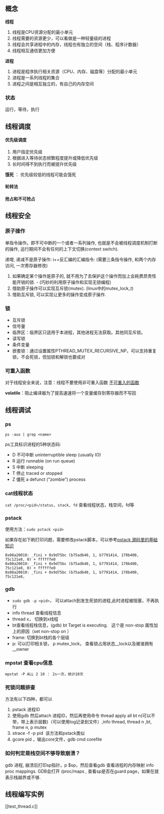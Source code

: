 ## 概念

**线程**

1.  线程是CPU资源分配的最小单元
2.  线程需要的资源更少，可以看做是一种轻量级的进程
3.  线程会共享进程中的内存，线程也有独立的空间（栈、程序计数器）
4.  线程相互通信更加方便

**进程**

1.  进程是程序执行相关资源（CPU、内存、磁盘等）分配的最小单元
2.  进程是一系列线程的集合
3.  进程之间是相互独立的，有自己的内存空间


### 状态

运行，等待，执行

## 线程调度

#### 优先级调度
1. 用户指定优先级
2. 根据进入等待状态频繁程度提升或降低优先级
3. 长时间得不到执行而被提升优先级

**饿死** ： 优先级较低的线程可能会饿死

#### 轮转法

#### 抢占和不可抢占


## 线程安全

### 原子操作

单指令操作。即不可中断的一个或者一系列操作, 也就是不会被线程调度机制打断的操作, 运行期间不会有任何的上下文切换(context switch).

递增, 递减不是原子操作: i++反汇编的汇编指令: (需要三条指令操作, 和两个内存访问, 一次寄存器修改)

1. 如果确定某个操作是原子的, 就不用为了去保护这个操作而加上会耗费昂贵性能开销的锁. - (巧妙的利用原子操作和实现无锁编程)  
2. 借助原子操作可以实现互斥锁(mutex). (linux中的mutex_lock_t)  
3. 借助互斥锁, 可以实现让更多的操作变成原子操作.

### 锁

- 互斥锁
- 信号量
- 临界区：临界区只适用于本进程，其他进程无法获取。其他同互斥锁。
- 读写锁
- 条件变量
- 嵌套锁：通过设置属性PTHREAD_MUTEX_RECURSIVE_NP，可以支持重复锁，不会死锁，但加锁和解锁也要成对

### 可重入函数
对于线程安全来说，注意：线程不要使用非可重入函数
[不可重入的函数](https://pubs.opengroup.org/onlinepubs/009695399/functions/xsh_chap02_09.html)

**volatile**：阻止编译器为了提高速速将一个变量缓存到寄存器而不写回

## 线程调试

### ps

`ps -aux | grep <name>`

ps工具标识进程的5种状态码:

- D 不可中断 uninterruptible sleep (usually IO)
- R 运行 runnable (on run queue)
- S 中断 sleeping
- T 停止 traced or stopped
- Z 僵死 a defunct (”zombie”) process

### cat线程状态
`cat /proc/<pid>/status, stack, fd` 查看线程状态，栈空间，fd等

### pstack

使用方法：`sudo pstack <pid>`

如果存在如下刷打印问题，需要修改pstack脚本，可以参考[pstack 源码里的基础知识](https://cloud.tencent.com/developer/article/1005992)

```shell
0x08a20010: _fini + 0x9d75bc (b75adb40, 1, b7791414, 170b400, 75c121e8, 0) + ffffffe0
0x08a20010: _fini + 0x9d75bc (b75adb40, 1, b7791414, 170b400, 75c121e8, 0) + ffffffe0
0x08a20010: _fini + 0x9d75bc (b75adb40, 1, b7791414, 170b400, 75c121e8, 
```

### gdb

- `sudo gdb -p <pid>`， 可以attach到发生死锁的进程,此时进程被阻塞，不再执行
- info thread 查看线程信息
- thread x， 切换到x线程
- bt查看线程栈信息，(gdb) bt Target is executing.   这个是 non-stop 属性加上的原因（set non-stop on ）
- frame: 切换到bt栈的各个层级
- p: 可以打印相关锁， p mutex_lock， 查看锁占用状态__lock以及被谁拥有__owner

### mpstat 查看cpu信息

`mpstat -P ALL 2 10 ： 2s一次，统计10次`

### 死锁问题排查

方法有以下四种，都可以
1. pstack 进程ID
2. 使用gdb 然后attach 进程ID，然后再使用命令 thread apply all bt n(可以不带，带上表示层数)（可以使用log记录到文件）,info thread, thread n ,bt, frame n, p mutex
3. strace -f -p pid  该方法和pstack类似
4. gcore pid ，输出core文件，gdb cmd corefile

### 如何判定是栈空间不够导致崩溃？

gdb 进程, 崩溃后打印sp指针，p $sp，然后查看gdb 查看进程的内存映射 info proc mappings. GDB会打开 /proc/maps , 查看sp是否在guard page，如果在就表示栈越界或不够.

## 线程编写实例

[[test_thread.c]]
